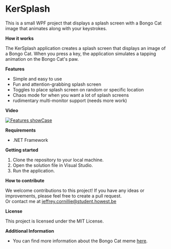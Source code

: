 # KerSplash

This is a small WPF project that displays a splash screen with a Bongo Cat image that animates along with your keystrokes.

**How it works**

The KerSplash application creates a splash screen that displays an image of a Bongo Cat. When you press a key, the application simulates a tapping animation on the Bongo Cat's paw.

**Features**

* Simple and easy to use
* Fun and attention-grabbing splash screen
* Toggles to place splash screen on random or specific location
* Chaos mode for when you want a lot of splash screens
* rudimentary multi-monitor support (needs more work)

**Video**

[![Features showCase](https://img.youtube.com/vi/bcR_WZGAwFI/1.jpg)](https://youtu.be/bcR_WZGAwFI)

**Requirements**

* .NET Framework

**Getting started**

1. Clone the repository to your local machine.
2. Open the solution file in Visual Studio.
3. Run the application.

**How to contribute**

We welcome contributions to this project! If you have any ideas or improvements, please feel free to create a pull request.  
Or contact me at jeffrey.cornillie@student.howest.be

**License**

This project is licensed under the MIT License.

**Additional Information**

* You can find more information about the Bongo Cat meme [here](https://knowyourmeme.com/memes/bongo-cat).